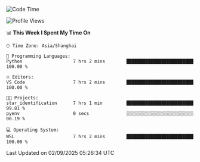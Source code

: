 <!--START_SECTION:waka-->
![Code Time](http://img.shields.io/badge/Code%20Time-3%2C096%20hrs%2029%20mins-blue)

![Profile Views](http://img.shields.io/badge/Profile%20Views-0-blue)

📊 **This Week I Spent My Time On** 

```text
🕑︎ Time Zone: Asia/Shanghai

💬 Programming Languages: 
Python                   7 hrs 2 mins        █████████████████████████   100.00 % 

🔥 Editors: 
VS Code                  7 hrs 2 mins        █████████████████████████   100.00 % 

🐱‍💻 Projects: 
star_identification      7 hrs 1 min         █████████████████████████   99.81 % 
pyenv                    0 secs              ░░░░░░░░░░░░░░░░░░░░░░░░░   00.19 % 

💻 Operating System: 
WSL                      7 hrs 2 mins        █████████████████████████   100.00 % 
```


 Last Updated on 02/09/2025 05:26:34 UTC
<!--END_SECTION:waka-->
